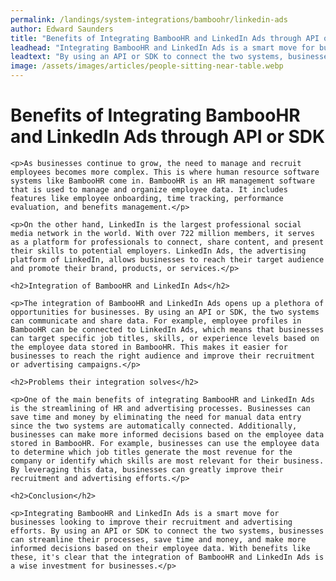```yaml
---
permalink: /landings/system-integrations/bamboohr/linkedin-ads
author: Edward Saunders
title: "Benefits of Integrating BambooHR and LinkedIn Ads through API or SDK"
leadhead: "Integrating BambooHR and LinkedIn Ads is a smart move for businesses looking to improve their recruitment and advertising efforts"
leadtext: "By using an API or SDK to connect the two systems, businesses can streamline their processes, save time and money, and make more informed decisions based on their employee data. With benefits like these, it's clear that the integration of BambooHR and LinkedIn Ads is a wise investment for businesses."
image: /assets/images/articles/people-sitting-near-table.webp
---
```

<div class="arttext">
	<h1>Benefits of Integrating BambooHR and LinkedIn Ads through API or SDK</h1>

	<p>As businesses continue to grow, the need to manage and recruit employees becomes more complex. This is where human resource software systems like BambooHR come in. BambooHR is an HR management software that is used to manage and organize employee data. It includes features like employee onboarding, time tracking, performance evaluation, and benefits management.</p>

	<p>On the other hand, LinkedIn is the largest professional social media network in the world. With over 722 million members, it serves as a platform for professionals to connect, share content, and present their skills to potential employers. LinkedIn Ads, the advertising platform of LinkedIn, allows businesses to reach their target audience and promote their brand, products, or services.</p>

	<h2>Integration of BambooHR and LinkedIn Ads</h2>

	<p>The integration of BambooHR and LinkedIn Ads opens up a plethora of opportunities for businesses. By using an API or SDK, the two systems can communicate and share data. For example, employee profiles in BambooHR can be connected to LinkedIn Ads, which means that businesses can target specific job titles, skills, or experience levels based on the employee data stored in BambooHR. This makes it easier for businesses to reach the right audience and improve their recruitment or advertising campaigns.</p>

	<h2>Problems their integration solves</h2>

	<p>One of the main benefits of integrating BambooHR and LinkedIn Ads is the streamlining of HR and advertising processes. Businesses can save time and money by eliminating the need for manual data entry since the two systems are automatically connected. Additionally, businesses can make more informed decisions based on the employee data stored in BambooHR. For example, businesses can use the employee data to determine which job titles generate the most revenue for the company or identify which skills are most relevant for their business. By leveraging this data, businesses can greatly improve their recruitment and advertising efforts.</p>

	<h2>Conclusion</h2>

	<p>Integrating BambooHR and LinkedIn Ads is a smart move for businesses looking to improve their recruitment and advertising efforts. By using an API or SDK to connect the two systems, businesses can streamline their processes, save time and money, and make more informed decisions based on their employee data. With benefits like these, it's clear that the integration of BambooHR and LinkedIn Ads is a wise investment for businesses.</p>

</div>